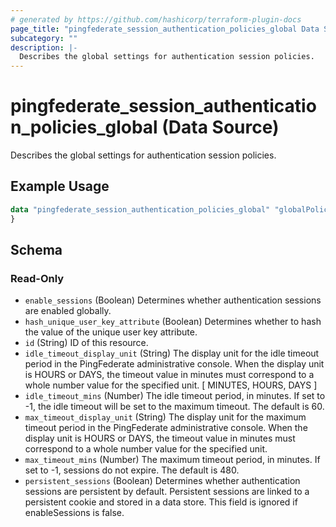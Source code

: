 ```yaml
---
# generated by https://github.com/hashicorp/terraform-plugin-docs
page_title: "pingfederate_session_authentication_policies_global Data Source - terraform-provider-pingfederate"
subcategory: ""
description: |-
  Describes the global settings for authentication session policies.
---
```


# pingfederate_session_authentication_policies_global (Data Source)

Describes the global settings for authentication session policies.

## Example Usage

```terraform
data "pingfederate_session_authentication_policies_global" "globalPolicy" {
}
```

<!-- schema generated by tfplugindocs -->
## Schema

### Read-Only

- `enable_sessions` (Boolean) Determines whether authentication sessions are enabled globally.
- `hash_unique_user_key_attribute` (Boolean) Determines whether to hash the value of the unique user key attribute.
- `id` (String) ID of this resource.
- `idle_timeout_display_unit` (String) The display unit for the idle timeout period in the PingFederate administrative console. When the display unit is HOURS or DAYS, the timeout value in minutes must correspond to a whole number value for the specified unit. [ MINUTES, HOURS, DAYS ]
- `idle_timeout_mins` (Number) The idle timeout period, in minutes. If set to -1, the idle timeout will be set to the maximum timeout. The default is 60.
- `max_timeout_display_unit` (String) The display unit for the maximum timeout period in the PingFederate administrative console. When the display unit is HOURS or DAYS, the timeout value in minutes must correspond to a whole number value for the specified unit.
- `max_timeout_mins` (Number) The maximum timeout period, in minutes. If set to -1, sessions do not expire. The default is 480.
- `persistent_sessions` (Boolean) Determines whether authentication sessions are persistent by default. Persistent sessions are linked to a persistent cookie and stored in a data store. This field is ignored if enableSessions is false.
